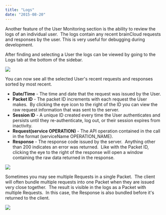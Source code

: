 ```yaml
---
title: "Logs"
date: "2015-08-20"
---
```


Another feature of the User Monitoring section is the ability to review the logs of an individual user.  The logs contain any recent brainCloud requests and responses by the user. This is very useful for debugging during development.

After finding and selecting a User the logs can be viewed by going to the Logs tab at the bottom of the sidebar.

[![](images/2018-06-20_20-39-53.png)](images/2018-06-20_20-39-53.png)

You can now see all the selected User's recent requests and responses sorted by most recent.

- **Date/Time** \- The time and date that the request was issued by the User.
- **Packet ID** - The packet ID increments with each request the User makes.  By clicking the eye icon to the right of the ID you can view the raw request information that was sent to the server.
- **Session ID** - A unique ID created every time the User authenticates and persists until they re-authenticate, log out, or their session expires from inactivity.
- **Request(service OPERATION)** - The API operation contained in the call in the format (serviceName OPERATION_NAME).
- **Response** \- The response code issued by the server.  Anything other than 200 indicates an error was returned.  Like with the Packet ID, clicking the eye to the right of the response will open a window containing the raw data returned in the response.

[![](images/2018-06-20_20-43-44.png)](images/2018-06-20_20-43-44.png)

Sometimes you may see multiple Requests in a single Packet.  The client will often bundle multiple requests into one Packet when they are issued very close together.  The result is visible in the logs as a Packet with multiple Requests.  In this case, the Response is also bundled before it's returned to the client.

[![](images/2018-06-20_20-46-51.png)](images/2018-06-20_20-46-51.png)
